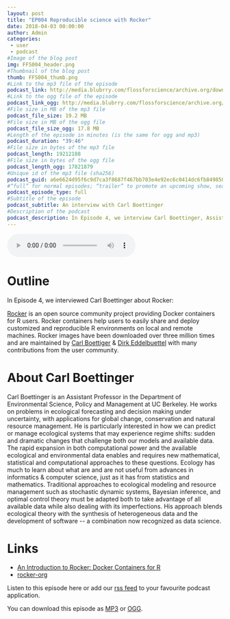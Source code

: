 ```yaml
---
layout: post
title: "EP004 Reproducible science with Rocker"
date: 2018-04-03 00:00:00
author: Admin
categories: 
 - user
 - podcast
#Image of the blog post
img: FFS004_header.png
#Thumbnail of the blog post
thumb: FFS004_thumb.png
#Link to the mp3 file of the episode
podcast_link: http://media.blubrry.com/flossforscience/archive.org/download/FLOSSforscienceEP004/FLOSSforscience%20EP%20004.mp3
#Link to the ogg file of the episode
podcast_link_ogg: http://media.blubrry.com/flossforscience/archive.org/download/FLOSSforscienceEP004/FLOSSforscience%20EP%20004.ogg
#File size in MB of the mp3 file
podcast_file_size: 19.2 MB
#File size in MB of the ogg file
podcast_file_size_ogg: 17.8 MB
#Length of the episode in minutes (is the same for ogg and mp3)
podcast_duration: "39:46"
#File size in bytes of the mp3 file
podcast_length: 19212188
#File size in bytes of the ogg file
podcast_length_ogg: 17821879
#Unique id of the mp3 file (sha256)
podcast_guid: a6e6624d95f6c9d7ca3f8687f467bb703e4e92ec6c0414dc6fb849850f302292
#“full” for normal episodes; “trailer” to promote an upcoming show, season, or episode; or “bonus” for extra content related to a show, season, or episode.
podcast_episode_type: full
#Subtitle of the episode 
podcast_subtitle: An interview with Carl Boettinger
#Description of the podcast
podcast_description: In Episode 4, we interview Carl Boettinger, Assistant Professor in the Department of Environmental Science, Policy and Management at UC Berkeley. He introduces us to his work on ecological forecasting and decision making under uncertainty, with applications for global change, conservation and natural resource management. He presents to us the Rocker project and how it helps scientists produce reproducible science. Finally, we discuss with him about his view regarding FLOSS in science.
---
```


<audio controls>
  <source src="https://media.blubrry.com/flossforscience/archive.org/download/FLOSSforscienceEP004/FLOSSforscience%20EP%20004.ogg" type="audio/ogg">
  <source src="https://media.blubrry.com/flossforscience/archive.org/download/FLOSSforscienceEP004/FLOSSforscience%20EP%20004.mp3" type="audio/mpeg">
Your browser does not support the audio element.
</audio>

# Outline

In Episode 4, we interviewed Carl Boettinger about Rocker:

[Rocker](https://rocker-project.org) is an open source community project providing Docker containers for R users.  Rocker containers help users to easily share and deploy customized and reproducible R environments on local and remote machines.  Rocker images have been downloaded over three million times and are maintained by [Carl Boettiger](https://twitter.com/cboettig) & [Dirk Eddelbuettel](https://twitter.com/eddelbuettel) with many contributions from the user community.

# About Carl Boettinger

Carl Boettinger is an Assistant Professor in the Department of Environmental Science, Policy and Management at UC Berkeley. He works on problems in ecological forecasting and decision making under uncertainty, with applications for global change, conservation and natural resource management. He is particularly interested in how we can predict or manage ecological systems that may experience regime shifts: sudden and dramatic changes that challenge both our models and available data. The rapid expansion in both computational power and the available ecological and environmental data enables and requires new mathematical, statistical and computational approaches to these questions. Ecology has much to learn about what are and are not useful from advances in informatics & computer science, just as it has from statistics and mathematics. Traditional approaches to ecological modeling and resource management such as stochastic dynamic systems, Bayesian inference, and optimal control theory must be adapted both to take advantage of all available data while also dealing with its imperfections. His approach blends ecological theory with the synthesis of heterogeneous data and the development of software -- a combination now recognized as data science.

# Links
* [An Introduction to Rocker: Docker Containers for R](https://arxiv.org/abs/1710.03675)
* [rocker-org](https://github.com/rocker-org)


Listen to this episode here or add our [rss feed](https://flossforscience.github.io/feed.xml) to your favourite podcast application. 

You can download this episode as [MP3](https://media.blubrry.com/flossforscience/archive.org/download/FLOSSforscienceEP004/FLOSSforscience%20EP%20004.mp3) or [OGG](https://media.blubrry.com/flossforscience/archive.org/download/FLOSSforscienceEP004/FLOSSforscience%20EP%20004.ogg). 
